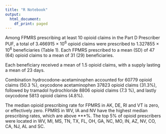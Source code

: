 ```yaml
---
title: "R Notebook"
output:
  html_document:
    df_print: paged
---
```






Among FPMRS prescribing at least 10 opioid claims in the Part D Prescriber PUF, a total of 3.466915 &times; 10<sup>6</sup> opioid claims were prescribed to 1.327855 &times; 10<sup>6</sup> beneficiaries (Table 1).  Each FPMRS prescribed to a mean (SD) of 47 (64) opioid claims to a mean of 31 (29) beneficiaries.  

Each beneficiary received a mean of 1.5 opioid claims, with a supply lasting a mean of 23 days.  


Combination hydrocodone-acetaminophen accounted for 60779 opioid claims (50.3 %), oxycodone acetaminophen 37823 opioid claims (31.3%), followed by tramadol hydrochloride 8806 opioid claims (7.3 %), and lastly oxycodone 5813 opioid claims (4.8%).



The median opioid prescribing rate for FPMRS in AK, DE, RI and VT is zero, or effectively zero.  FPMRS in WV, IA and NV have the highest median prescribing rates, which are above ***%.  The top 5% of opioid prescribers were located in WV, MI, MS, TN, TX, FL, OH, GA, NC, MO, IN, AZ, NV, CO, CA, NJ, AL and SC.   
